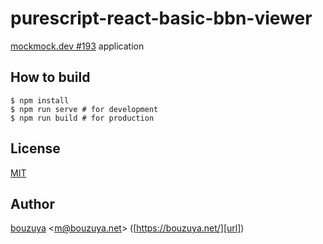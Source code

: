 # purescript-react-basic-bbn-viewer

[mockmock.dev #193](https://mockmock.connpass.com/event/111823/) application

## How to build

```
$ npm install
$ npm run serve # for development
$ npm run build # for production
```

## License

[MIT](LICENSE)

## Author

[bouzuya][user] &lt;[m@bouzuya.net][email]&gt; ([https://bouzuya.net/][url])

[user]: https://github.com/bouzuya
[email]: mailto:m@bouzuya.net
[url]: https://bouzuya.net/
